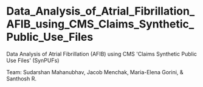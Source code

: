 # Data_Analysis_of_Atrial_Fibrillation_AFIB_using_CMS_Claims_Synthetic_Public_Use_Files
Data Analysis of Atrial Fibrillation (AFIB) using CMS 'Claims Synthetic Public Use Files' (SynPUFs)

Team: Sudarshan Mahanubhav, Jacob Menchak, Maria-Elena Gorini, & Santhosh R.
